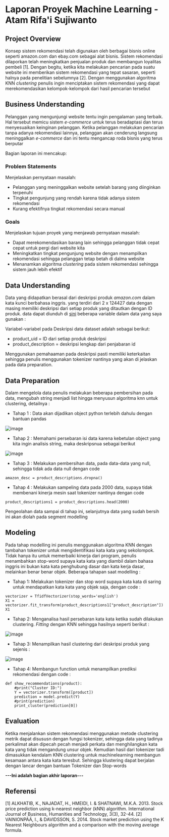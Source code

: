 # Laporan Proyek Machine Learning - Atam Rifa'i Sujiwanto

## Project Overview
Konsep sistem rekomendasi telah digunakan oleh berbagai bisnis online seperti amazon.com dan ebay.com sebagai alat bisnis. Sistem rekomendasi dilaporkan telah meningkatkan penjualan produk dan membangun loyalitas pembeli [1]. Dengan begitu, ketika kita melakukan pencarian pada suatu website ini memberikan sistem rekomendasi yang tepat sasaran, seperti halnya pada penelitian sebelumnya [2]. Dengan menggunakan algoritma KNN _clustering_ penulis ingin menciptakan sistem rekomendasi yang dapat merekomendasikan kelompok-kelompok dari hasil pencarian tersebut


## Business Understanding

Pelanggan yang mengunjungi website tentu ingin pengalaman yang terbaik. Hal tersebut memicu sistem _e-commerce_ untuk terus beradaptasi dan terus menyesuaikan keinginan pelanggan. Ketika pelanggan melakukan pencarian tanpa adanya rekomendasi lainnya, pelanggan akan cenderung langsung meninggalkan _e-commerce_ dan ini tentu mengancap roda bisnis yang terus berputar

Bagian laporan ini mencakup:

### Problem Statements

Menjelaskan pernyataan masalah:
- Pelanggan yang meninggalkan website setelah barang yang diinginkan terpenuhi
- Tingkat pengunjung yang rendah karena tidak adanya sistem rekomendasi
- Kurang efektifnya tingkat rekomendasi secara manual

### Goals

Menjelaskan tujuan proyek yang menjawab pernyataan masalah:
- Dapat merekomendasikan barang lain sehingga pelanggan tidak cepat cepat untuk pergi dari website kita
- Meningkatkan tingkat pengunjung website dengan menampilkan rekomendasi sehingga pelanggan tetap betah di dalma website
- Menanamkan algoritma _clustering_ pada sistem rekomendasi sehingga sistem jauh lebih efektif

## Data Understanding
Data yang didapatkan berasal dari deskripsi produk _amazon.com_ dalam kata kunci berbahasa inggris. yang terdiri dari 2 x 124427 data dengan masing memiliki deskripsi dari setiap produk yang ditautkan dengan ID produk. data dapat diunduh di [sini](https://sellercentral-europe.amazon.com/forums/t/csv-product-download/358218) beberapa variable dalam data yang saya gunakan :

Variabel-variabel pada Deskripsi data dataset adalah sebagai berikut:
- product_uid	= ID dari setiap produk deskripsi
- product_description = deskripsi lengkap dari penjabaran id

Menggunakan pemahaaman pada deskripsi pasti memiliki keterkaitan sehingga penulis menggunakan tokenizer nantinya yang akan di jelaskan pada data preparation.

## Data Preparation
Dalam mengelola data penulis melakukan beberapa pembersihan pada data, mengubah string menjadi list hingga menyusun algoritma knn untuk clustering, detailnya :

- Tahap 1 : Data akan dijadikan object python terlebih dahulu dengan bantuan pandas 

![image](https://user-images.githubusercontent.com/58683035/184065823-3f5eed4d-5ad0-4d36-8058-d192d67dd812.png)

- Tahap 2 : Memahami persebaran isi data karena kebetulan object yang kita ingin analisis string, maka deskripsnua sebagai berikut

![image](https://user-images.githubusercontent.com/58683035/184065986-60b076f3-896f-4eae-9af4-0c6e073fa0d5.png)

- Tahap 3 : Melakukan pembersihan data, pada data-data yang null, sehingga tidak ada data null dengan code 

```
amazon_desc = product_descriptions.dropna()
```

- Tahap 4 : Melakukan sampeling data pada 2000 data, supaya tidak membenani kinerja mesin saat tokenizer nantinya dengan code

```
product_descriptions1 = product_descriptions.head(2000)
```

Pengeolahan data sampai di tahap ini, selanjutnya data yang sudah bersih ini akan diolah pada segment modelling


## Modeling
Pada tahap modelling ini penulis menggunakan algoritma KNN dengan tambahan tokenizer untuk mengidentifikasi kata kata yang sekolompok. Tidak hanya itu untuk memerbaiki kinerja dari program, penulis menambahkan stop-word supaya kata kata yang diambil dalam bahasa inggris ini bukan kata kata penghubung dasar dan kata kerja dasar, melainkan benar benar objek. Beberapa tahapan saat modelling :

- Tahap 1: Melakukan tokenizer dan stop word supaya kata kata di saring untuk mendapatkan kata kata yang objek saja, dengan code :

```
vectorizer = TfidfVectorizer(stop_words='english')
X1 = vectorizer.fit_transform(product_descriptions1["product_description"])
X1
```

- Tahap 2: Menganalisa hasil persebaran kata kata ketika sudah dilakukan clustering. _Fitting_ dengan KNN sehingga hasilnya seperti berikut :

![image](https://user-images.githubusercontent.com/58683035/184066553-ed90791d-50e0-4035-90bf-4351e076e3e3.png)

- Tahap 3: Menampilkan hasil clustering dari deskripsi produk yang sejenis : 

![image](https://user-images.githubusercontent.com/58683035/184066625-4cb966d9-41a0-42ce-ae61-2c26764b8cec.png)

- Tahap 4: Membangun function untuk menampilkan prediksi rekomendasi dengan code :

```
def show_recommendations(product):
    #print("Cluster ID:")
    Y = vectorizer.transform([product])
    prediction = model.predict(Y)
    #print(prediction)
    print_cluster(prediction[0])
```



## Evaluation
Ketika menjalankan sistem rekomendasi menggunakan metode clustering metrik dapat disususn dengan fungsi tokenizer, sehingga data yang tadinya perkalimat akan dipecah pecah menjadi perkata dan menghilangkan kata kata yang tidak mengandung unsur objek. Kemudian hasil dari tokenizer tadi dimasukkan kendalam KNN clustering untuk machinelearning membangun kesamaan antara kata kata teresbut. Sehingga klustering dapat berjalan dengan lancar dengan bantuan Tokenizer dan Stop-words

**---Ini adalah bagian akhir laporan---**

## Referensi
[1] ALKHATIB, K., NAJADAT, H., HMEIDI, I. & SHATNAWI, M.K.A. 2013. Stock price prediction using k-nearest neighbor (kNN) algorithm. International Journal of Business, Humanities and Technology, 3(3), 32-44.
[2] VAINIONPÄÄ, I., & DAVIDSSON, S. 2014. Stock market prediction using the K Nearest Neighbours algorithm and a comparison with the moving average formula. 

